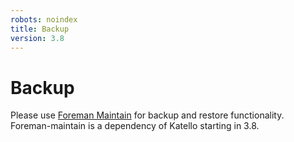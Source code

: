 ```yaml
---
robots: noindex
title: Backup
version: 3.8
---
```


# Backup

Please use [Foreman Maintain](plugins/foreman_maintain/) for backup and restore functionality. Foreman-maintain is a dependency of Katello starting in 3.8.
